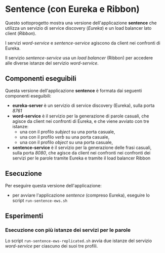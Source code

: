 # Sentence (con Eureka e Ribbon)

Questo sottoprogetto mostra una versione dell'applicazione **sentence** che utilizza un servizio di service discovery (*Eureka*) e un load balancer lato client (*Ribbon*). 

I servizi *word-service* e *sentence-service* agiscono da client nei confronti di Eureka. 

Il servizio *sentence-service* usa un *load balancer* (Ribbon) per accedere alle diverse istanze del servizio *word-service*. 

## Componenti eseguibili

Questa versione dell'applicazione **sentence** è formata dai seguenti componenti eseguibili: 

* **eureka-server** è un servizio di service discovery (Eureka), sulla porta *8761*
* **word-service** è il servizio per la generazione di parole casuali, che agisce da client nei confronti di Eureka, e che viene avviato con tre istanze: 
  * una con il profilo *subject* su una porta casuale, 
  * una con il profilo *verb* su una porta casuale, 
  * una con il profilo *object* su una porta casuale, 
* **sentence-service** è il servizio per la generazione delle frasi casuali, sulla porta *8080*, che agisce da client nei confronti nei confronti dei servizi per le parole tramite Eureka e tramite il load balancer Ribbon 

## Esecuzione 

Per eseguire questa versione dell'applicazione: 

* per avviare l'applicazione *sentence* (compreso Eureka), eseguire lo script `run-sentence-ews.sh` 

## Esperimenti 

### Esecuzione con più istanze dei servizi per le parole 

Lo script `run-sentence-ews-replicated.sh` avvia due istanze del servizio *word-service* per ciascuno dei suoi tre profili. 

